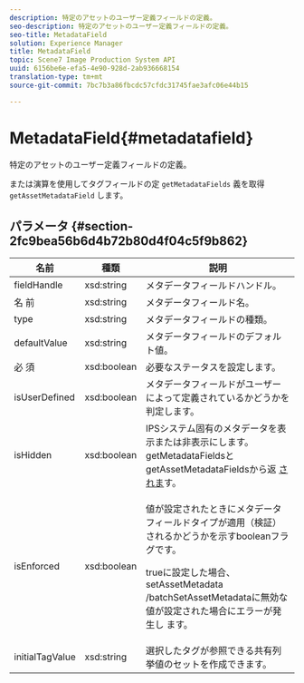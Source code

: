 ```yaml
---
description: 特定のアセットのユーザー定義フィールドの定義。
seo-description: 特定のアセットのユーザー定義フィールドの定義。
seo-title: MetadataField
solution: Experience Manager
title: MetadataField
topic: Scene7 Image Production System API
uuid: 6156be6e-efa5-4e90-928d-2ab936668154
translation-type: tm+mt
source-git-commit: 7bc7b3a86fbcdc57cfdc31745fae3afc06e44b15

---
```



# MetadataField{#metadatafield}

特定のアセットのユーザー定義フィールドの定義。

または演算を使用してタグフィールドの定 `getMetadataFields` 義を取得 `getAssetMetadataField` します。

## パラメータ {#section-2fc9bea56b6d4b72b80d4f04c5f9b862}

<table id="table_04100BB8ABD84EF68B0A7CE3AD946414"> 
 <thead> 
  <tr> 
   <th colname="col1" class="entry"> 名前 </th> 
   <th colname="col2" class="entry"> 種類 </th> 
   <th colname="col3" class="entry"> 説明 </th> 
  </tr> 
 </thead>
 <tbody> 
  <tr> 
   <td colname="col1"> <span class="codeph"> <span class="varname"> fieldHandle</span></span> </td> 
   <td colname="col2"> <span class="codeph"> xsd:string</span> </td> 
   <td colname="col3"> メタデータフィールドハンドル。 </td> 
  </tr> 
  <tr> 
   <td colname="col1"> <span class="codeph"> 名 <span class="varname"> 前</span></span> </td> 
   <td colname="col2"> <span class="codeph"> xsd:string</span> </td> 
   <td colname="col3"> メタデータフィールド名。 </td> 
  </tr> 
  <tr> 
   <td colname="col1"> <span class="codeph"> <span class="varname"> type</span> </span> </td> 
   <td colname="col2"> <span class="codeph"> xsd:string</span> </td> 
   <td colname="col3"> メタデータフィールドの種類。 </td> 
  </tr> 
  <tr> 
   <td colname="col1"> <span class="codeph"> <span class="varname"> defaultValue</span></span> </td> 
   <td colname="col2"> <span class="codeph"> xsd:string</span> </td> 
   <td colname="col3"> メタデータフィールドのデフォルト値。 </td> 
  </tr> 
  <tr> 
   <td colname="col1"> <span class="codeph"> 必 <span class="varname"> 須</span></span> </td> 
   <td colname="col2"> <span class="codeph"> xsd:boolean</span> </td> 
   <td colname="col3"> 必要なステータスを設定します。 </td> 
  </tr> 
  <tr> 
   <td colname="col1"> <span class="codeph"> <span class="varname"> isUserDefined</span></span> </td> 
   <td colname="col2"> <span class="codeph"> xsd:boolean</span> </td> 
   <td colname="col3"> メタデータフィールドがユーザーによって定義されているかどうかを判定します。 </td> 
  </tr> 
  <tr> 
   <td colname="col1"><span class="codeph"> <span class="varname"> isHidden</span></span> </td> 
   <td colname="col2"><span class="codeph"> xsd:boolean</span> </td> 
   <td colname="col3">IPSシステム固有のメタデータを表示または非表示にします。 getMetadataFieldsとgetAssetMetadataFieldsから返 <a href="../../operations/c-operations-intro/c-methods/r-get-metadata-fields.md#reference-170337127801401d9ea54bd4ccf28efe" format="dita" scope="local"> されま</a><a href="../../operations/c-operations-intro/c-methods/r-get-asset-metadata-fields.md#reference-ea57f8e98d3e443da66114550b0d0a28" format="dita" scope="local"></a>す。 </td> 
  </tr> 
  <tr> 
   <td colname="col1"><span class="codeph"><span class="varname"> isEnforced</span></span> </td> 
   <td colname="col2"><span class="codeph"> xsd:boolean</span> </td> 
   <td colname="col3"> <p>値が設定されたときにメタデータフィールドタイプが適用（検証）されるかどうかを示すbooleanフラグです。 </p> <p>trueに設定した場合、setAssetMetadata <span class="codeph"> /batchSetAssetMetadataに無効な値が設定された場合にエラーが発生し</span> ます<span class="codeph"></span>。 </p> </td> 
  </tr> 
  <tr> 
   <td colname="col1"> <span class="codeph"> initialTagValue <span class="varname"></span></span> </td> 
   <td colname="col2"> <span class="codeph"> xsd:string</span> </td> 
   <td colname="col3"> 選択したタグが参照できる共有列挙値のセットを作成できます。 </td> 
  </tr> 
 </tbody> 
</table>

